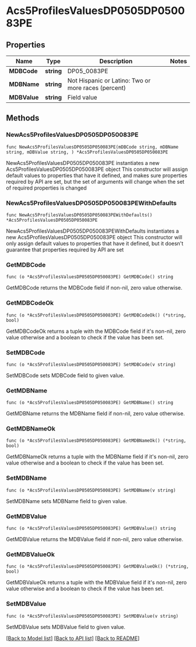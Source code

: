 # Acs5ProfilesValuesDP0505DP050083PE

## Properties

Name | Type | Description | Notes
------------ | ------------- | ------------- | -------------
**MDBCode** | **string** | DP05_0083PE | 
**MDBName** | **string** | Not Hispanic or Latino: Two or more races (percent) | 
**MDBValue** | **string** | Field value | 

## Methods

### NewAcs5ProfilesValuesDP0505DP050083PE

`func NewAcs5ProfilesValuesDP0505DP050083PE(mDBCode string, mDBName string, mDBValue string, ) *Acs5ProfilesValuesDP0505DP050083PE`

NewAcs5ProfilesValuesDP0505DP050083PE instantiates a new Acs5ProfilesValuesDP0505DP050083PE object
This constructor will assign default values to properties that have it defined,
and makes sure properties required by API are set, but the set of arguments
will change when the set of required properties is changed

### NewAcs5ProfilesValuesDP0505DP050083PEWithDefaults

`func NewAcs5ProfilesValuesDP0505DP050083PEWithDefaults() *Acs5ProfilesValuesDP0505DP050083PE`

NewAcs5ProfilesValuesDP0505DP050083PEWithDefaults instantiates a new Acs5ProfilesValuesDP0505DP050083PE object
This constructor will only assign default values to properties that have it defined,
but it doesn't guarantee that properties required by API are set

### GetMDBCode

`func (o *Acs5ProfilesValuesDP0505DP050083PE) GetMDBCode() string`

GetMDBCode returns the MDBCode field if non-nil, zero value otherwise.

### GetMDBCodeOk

`func (o *Acs5ProfilesValuesDP0505DP050083PE) GetMDBCodeOk() (*string, bool)`

GetMDBCodeOk returns a tuple with the MDBCode field if it's non-nil, zero value otherwise
and a boolean to check if the value has been set.

### SetMDBCode

`func (o *Acs5ProfilesValuesDP0505DP050083PE) SetMDBCode(v string)`

SetMDBCode sets MDBCode field to given value.


### GetMDBName

`func (o *Acs5ProfilesValuesDP0505DP050083PE) GetMDBName() string`

GetMDBName returns the MDBName field if non-nil, zero value otherwise.

### GetMDBNameOk

`func (o *Acs5ProfilesValuesDP0505DP050083PE) GetMDBNameOk() (*string, bool)`

GetMDBNameOk returns a tuple with the MDBName field if it's non-nil, zero value otherwise
and a boolean to check if the value has been set.

### SetMDBName

`func (o *Acs5ProfilesValuesDP0505DP050083PE) SetMDBName(v string)`

SetMDBName sets MDBName field to given value.


### GetMDBValue

`func (o *Acs5ProfilesValuesDP0505DP050083PE) GetMDBValue() string`

GetMDBValue returns the MDBValue field if non-nil, zero value otherwise.

### GetMDBValueOk

`func (o *Acs5ProfilesValuesDP0505DP050083PE) GetMDBValueOk() (*string, bool)`

GetMDBValueOk returns a tuple with the MDBValue field if it's non-nil, zero value otherwise
and a boolean to check if the value has been set.

### SetMDBValue

`func (o *Acs5ProfilesValuesDP0505DP050083PE) SetMDBValue(v string)`

SetMDBValue sets MDBValue field to given value.



[[Back to Model list]](../README.md#documentation-for-models) [[Back to API list]](../README.md#documentation-for-api-endpoints) [[Back to README]](../README.md)


